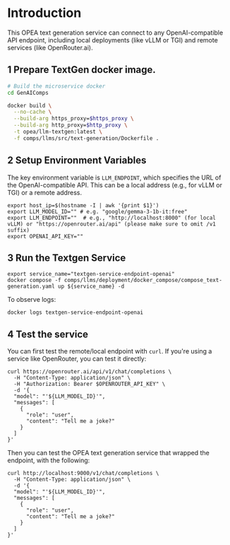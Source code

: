 # Introduction

This OPEA text generation service can connect to any OpenAI-compatible API endpoint, including local deployments (like vLLM or TGI) and remote services (like OpenRouter.ai).

## 1 Prepare TextGen docker image.

```bash
# Build the microservice docker
cd GenAIComps

docker build \
  --no-cache \
  --build-arg https_proxy=$https_proxy \
  --build-arg http_proxy=$http_proxy \
  -t opea/llm-textgen:latest \
  -f comps/llms/src/text-generation/Dockerfile .
```

## 2 Setup Environment Variables

The key environment variable is `LLM_ENDPOINT`, which specifies the URL of the OpenAI-compatible API. This can be a local address (e.g., for vLLM or TGI) or a remote address.

```
export host_ip=$(hostname -I | awk '{print $1}')
export LLM_MODEL_ID="" # e.g. "google/gemma-3-1b-it:free"
export LLM_ENDPOINT=""  # e.g., "http://localhost:8000" (for local vLLM) or "https://openrouter.ai/api" (please make sure to omit /v1 suffix)
export OPENAI_API_KEY=""

```

## 3 Run the Textgen Service

```
export service_name="textgen-service-endpoint-openai"
docker compose -f comps/llms/deployment/docker_compose/compose_text-generation.yaml up ${service_name} -d
```

To observe logs:

```
docker logs textgen-service-endpoint-openai
```

## 4 Test the service

You can first test the remote/local endpoint with `curl`. If you're using a service like OpenRouter, you can test it directly:

```
curl https://openrouter.ai/api/v1/chat/completions \
  -H "Content-Type: application/json" \
  -H "Authorization: Bearer $OPENROUTER_API_KEY" \
  -d '{
  "model": "'${LLM_MODEL_ID}'",
  "messages": [
    {
      "role": "user",
      "content": "Tell me a joke?"
    }
  ]
}'
```

Then you can test the OPEA text generation service that wrapped the endpoint, with the following:

```
curl http://localhost:9000/v1/chat/completions \
  -H "Content-Type: application/json" \
  -d '{
  "model": "'${LLM_MODEL_ID}'",
  "messages": [
    {
      "role": "user",
      "content": "Tell me a joke?"
    }
  ]
}'
```

